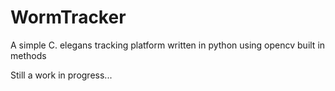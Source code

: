 # WormTracker
A simple C. elegans tracking platform written in python using opencv built in methods 

Still a work in progress... 
